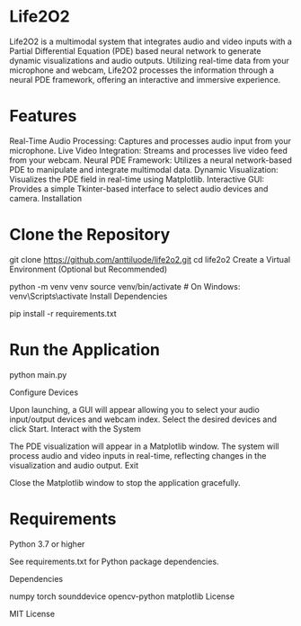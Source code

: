 # Life2O2

Life2O2 is a multimodal system that integrates audio and video inputs with a Partial Differential Equation (PDE) based neural network to generate dynamic visualizations and audio outputs. Utilizing real-time data from your microphone and webcam, Life2O2 processes the information through a neural PDE framework, offering an interactive and immersive experience.

# Features

Real-Time Audio Processing: Captures and processes audio input from your microphone.
Live Video Integration: Streams and processes live video feed from your webcam.
Neural PDE Framework: Utilizes a neural network-based PDE to manipulate and integrate multimodal data.
Dynamic Visualization: Visualizes the PDE field in real-time using Matplotlib.
Interactive GUI: Provides a simple Tkinter-based interface to select audio devices and camera.
Installation

# Clone the Repository

git clone https://github.com/anttiluode/life2o2.git
cd life2o2
Create a Virtual Environment (Optional but Recommended)

python -m venv venv
source venv/bin/activate  # On Windows: venv\Scripts\activate
Install Dependencies

pip install -r requirements.txt

# Run the Application

python main.py

Configure Devices

Upon launching, a GUI will appear allowing you to select your audio input/output devices and webcam index.
Select the desired devices and click Start.
Interact with the System

The PDE visualization will appear in a Matplotlib window.
The system will process audio and video inputs in real-time, reflecting changes in the visualization and audio output.
Exit

Close the Matplotlib window to stop the application gracefully.

# Requirements

Python 3.7 or higher

See requirements.txt for Python package dependencies.

Dependencies

numpy
torch
sounddevice
opencv-python
matplotlib
License

MIT License
